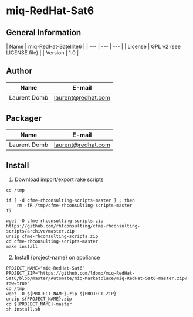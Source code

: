 # miq-RedHat-Sat6

## General Information

| Name      | miq-RedHat-Satellite6 |
| --- | --- | --- |
| License   | GPL v2 (see LICENSE file) |
| Version   | 1.0 |

## Author
| Name      | E-mail |
| --- | --- |
| Laurent Domb | laurent@redhat.com |

## Packager
| Name              | E-mail |
| --- | --- |
| Laurent Domb    | laurent@redhat.com |


## Install
1) Download import/export rake scripts
```
cd /tmp

if [ -d cfme-rhconsulting-scripts-master ] ; then
    rm -fR /tmp/cfme-rhconsulting-scripts-master
fi

wget -O cfme-rhconsulting-scripts.zip https://github.com/rhtconsulting/cfme-rhconsulting-scripts/archive/master.zip
unzip cfme-rhconsulting-scripts.zip
cd cfme-rhconsulting-scripts-master
make install
```

2) Install {project-name} on appliance
```
PROJECT_NAME="miq-RedHat-Sat6"
PROJECT_ZIP="https://github.com/ldomb/miq-RedHat-Sat6/blob/master/Automate/miq-Marketplace/miq-RedHat-Sat6-master.zip?raw=true"
cd /tmp
wget -O ${PROJECT_NAME}.zip ${PROJECT_ZIP}
unzip ${PROJECT_NAME}.zip
cd ${PROJECT_NAME}-master
sh install.sh
```
